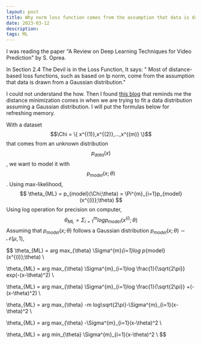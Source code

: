 ```yaml
---
layout: post
title: Why norm loss function comes from the assumption that data is drawn from a Gaussian distribution?
date: 2023-03-12
description: 
tags: ML
---
```


I was reading the paper "A Review on Deep Learning Techniques for Video Prediction" by S. Oprea. 

In Section 2.4 The Devil is in the Loss Function, It says: " Most of distance-based loss functions, such as based on lp norm, come from the assumption that data is drawn from a Gaussian distribution."

I could not understand the how. 
Then I found [this blog](https://chuanting.net/blogs/post/mmse/#:~:text=Minimizing%20L2%20loss%20comes%20from,prediction%20beyond%20mean%20square%20error.) that reminds me the distance minimization comes in when we are trying to fit a data distribution assuming a Gaussian distribution.
I will put the formulas below for refreshing memory.

With a dataset $$\Chi = \{ x^{(1)},x^{(2)},...,x^{(m)} \}$$ that comes from an unknown distribution $$p_{data}(x)$$, we want to model it with $$p_{model}(x;\theta)$$. 
Using max-likelihood,
$$
\theta_{ML} = p_{model}(\Chi;\theta) = \Pi^{m}_{i=1}p_{model}(x^{(i)};\theta)
$$
Using log operation for precision on computer,
$$
\theta_{ML} = \Sigma^{m}_{i=1}log p_{model}(x^{(i)};\theta)
$$
Assuming that $p_{model}(x;\theta)$ follows a Gaussian distribution $p_{model}(x;\theta) \sim \mathcal{N}(\mu,1)$,

$$
\theta_{ML} = arg max_{\theta} \Sigma^{m}_{i=1}log p_{model}(x^{(i)};\theta) \\

\theta_{ML} = arg max_{\theta} \Sigma^{m}_{i=1}log \frac{1}{\sqrt{2\pi}} exp(-(x-\theta)^2) \\

\theta_{ML} = arg max_{\theta} \Sigma^{m}_{i=1}log \frac{1}{\sqrt{2\pi}} +(-(x-\theta)^2) \\

\theta_{ML} = arg max_{\theta} -m log\sqrt{2\pi}-\Sigma^{m}_{i=1}(x-\theta)^2 \\

\theta_{ML} = arg max_{\theta} -\Sigma^{m}_{i=1}(x-\theta)^2 \\

\theta_{ML} = arg min_{\theta} \Sigma^{m}_{i=1}(x-\theta)^2 \\
$$



